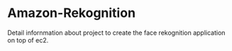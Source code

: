 # Amazon-Rekognition
Detail infornmation about project to create the face rekognition application on top of ec2.

